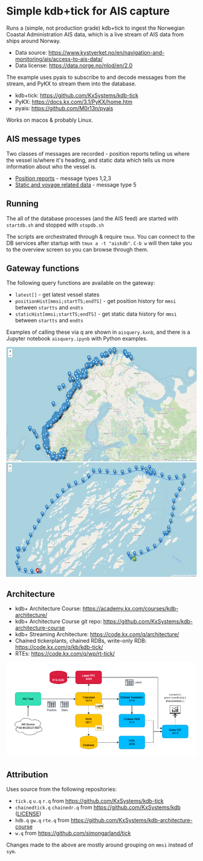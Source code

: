 # Simple kdb+tick for AIS capture

Runs a (simple, not production grade) kdb+tick to ingest the Norwegian Coastal Administration AIS data, which is a live stream of AIS data from ships around Norway.

- Data source: https://www.kystverket.no/en/navigation-and-monitoring/ais/access-to-ais-data/
- Data license: https://data.norge.no/nlod/en/2.0

The example uses pyais to subscribe to and decode messages from the stream, and PyKX to stream them into the database.

- kdb+tick: https://github.com/KxSystems/kdb-tick
- PyKX: https://docs.kx.com/3.1/PyKX/home.htm
- pyais: https://github.com/M0r13n/pyais

Works on macos & probably Linux.

## AIS message types

Two classes of messages are recorded - position reports telling us where the vessel is/where it's heading, and static data which tells us more information about who the vessel is.

- [Position reports](https://www.navcen.uscg.gov/ais-class-a-reports) - message types 1,2,3
- [Static and voyage related data](https://www.navcen.uscg.gov/ais-class-a-static-voyage-message-5) - message type 5

## Running

The all of the database processes (and the AIS feed) are started with `startdb.sh` and stopped with `stopdb.sh`

The scripts are orchestrated through & require `tmux`. You can connect to the DB services after startup with `tmux a -t "aiskdb"`. `C-b w` will then take you to the overview screen so you can browse through them. 

## Gateway functions

The following query functions are available on the gateway:

- `latest[]`  - get latest vessel states
- `positionHist[mmsi;startTS;endTS]` - get position history for `mmsi` between `startts` and `endts`
- `staticHist[mmsi;startTS;endTS]` - get static data history for `mmsi` between `startts` and `endts`

Examples of calling these via q are shown in `aisquery.kxnb`, and there is a Jupyter notebook `aisquery.ipynb` with Python examples.

![Map of ships around Norway](images/map.png)
![Map with a path of a fishing vessel](images/path.png)

## Architecture

- kdb+ Architecture Course: https://academy.kx.com/courses/kdb-architecture/
- kdb+ Architecture Course git repo: https://github.com/KxSystems/kdb-architecture-course
- kdb+ Streaming Architecture: https://code.kx.com/q/architecture/
- Chained tickerplants, chained RDBs, write-only RDB: https://code.kx.com/q/kb/kdb-tick/
- RTEs: https://code.kx.com/q/wp/rt-tick/

![kdb+tick architecture diagram](images/architecture.drawio.png)

## Attribution

Uses source from the following repositories:

- `tick.q` `u.q` `r.q` from https://github.com/KxSystems/kdb-tick 
- `chainedtick.q` `chainedr.q` from https://github.com/KxSystems/kdb ([LICENSE](https://github.com/KxSystems/kdb/blob/master/LICENSE))
- `hdb.q` `gw.q` `rte.q` from https://github.com/KxSystems/kdb-architecture-course
- `w.q` from https://github.com/simongarland/tick 

Changes made to the above are mostly around grouping on `mmsi` instead of `sym`.
